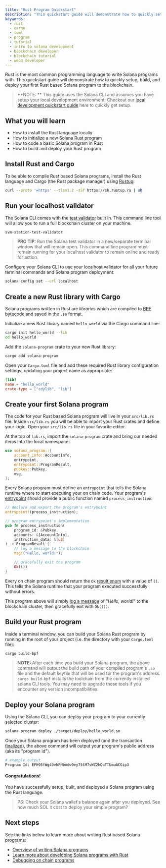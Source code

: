 ```yaml
---
title: "Rust Program Quickstart"
description: "This quickstart guide will demonstrate how to quickly setup, build, and deploy your first Rust based Solana program to the blockchain."
keywords:
  - rust
  - cargo
  - toml
  - program
  - tutorial
  - intro to solana development
  - blockchain developer
  - blockchain tutorial
  - web3 developer
---
```


Rust is the most common programming language to write Solana programs with. This quickstart guide will demonstrate how to quickly setup, build, and deploy your first Rust based Solana program to the blockchain.

> **NOTE: **
> This guide uses the Solana CLI and assumes you have setup your local development environment. Checkout our [local development quickstart guide](./local.md) here to quickly get setup.

## What you will learn

- How to install the Rust language locally
- How to initialize a new Solana Rust program
- How to code a basic Solana program in Rust
- How to build and deploy your Rust program

## Install Rust and Cargo

To be able to compile Rust based Solana programs, install the Rust language and Cargo (the Rust package manager) using [Rustup](https://rustup.rs/):

```bash
curl --proto '=https' --tlsv1.2 -sSf https://sh.rustup.rs | sh
```

## Run your localhost validator

The Solana CLI comes with the [test validator](../developing/test-validator.md) built in. This command line tool will allow you to run a full blockchain cluster on your machine.

```bash
svm-station-test-validator
```

> **PRO TIP:**
> Run the Solana test validator in a new/separate terminal window that will remain open. This command line program must remain running for your localhost validator to remain online and ready for action.

Configure your Solana CLI to use your localhost validator for all your future terminal commands and Solana program deployment:

```bash
solana config set --url localhost
```

## Create a new Rust library with Cargo

Solana programs written in Rust are _libraries_ which are compiled to [BPF bytecode](../developing/on-chain-programs/faq.md#berkeley-packet-filter-bpf) and saved in the `.so` format.

Initialize a new Rust library named `hello_world` via the Cargo command line:

```bash
cargo init hello_world --lib
cd hello_world
```

Add the `solana-program` crate to your new Rust library:

```bash
cargo add solana-program
```

Open your `Cargo.toml` file and add these required Rust library configuration settings, updating your project name as appropriate:

```toml
[lib]
name = "hello_world"
crate-type = ["cdylib", "lib"]
```

## Create your first Solana program

The code for your Rust based Solana program will live in your `src/lib.rs` file. Inside `src/lib.rs` you will be able to import your Rust crates and define your logic. Open your `src/lib.rs` file in your favorite editor.

At the top of `lib.rs`, import the `solana-program` crate and bring our needed items into the local namespace:

```rust
use solana_program::{
    account_info::AccountInfo,
    entrypoint,
    entrypoint::ProgramResult,
    pubkey::Pubkey,
    msg,
};
```

Every Solana program must define an `entrypoint` that tells the Solana runtime where to start executing your on chain code. Your program's [entrypoint](../developing/on-chain-programs/developing-rust#program-entrypoint) should provide a public function named `process_instruction`:

```rust
// declare and export the program's entrypoint
entrypoint!(process_instruction);

// program entrypoint's implementation
pub fn process_instruction(
    program_id: &Pubkey,
    accounts: &[AccountInfo],
    instruction_data: &[u8]
) -> ProgramResult {
    // log a message to the blockchain
    msg!("Hello, world!");

    // gracefully exit the program
    Ok(())
}
```

Every on chain program should return the `Ok` [result enum](https://doc.rust-lang.org/std/result/) with a value of `()`. This tells the Solana runtime that your program executed successfully without errors.

This program above will simply [log a message](../developing/on-chain-programs/debugging#logging) of "_Hello, world!_" to the blockchain cluster, then gracefully exit with `Ok(())`.

## Build your Rust program

Inside a terminal window, you can build your Solana Rust program by running in the root of your project (i.e. the directory with your `Cargo.toml` file):

```bash
cargo build-bpf
```

> **NOTE:**
> After each time you build your Solana program, the above command will output the build path of your compiled program's `.so` file and the default keyfile that will be used for the program's address.
> `cargo build-bpf` installs the toolchain from the currently installed solana CLI tools. You may need to upgrade those tools if you encounter any version incompatibilities.

## Deploy your Solana program

Using the Solana CLI, you can deploy your program to your currently selected cluster:

```bash
solana program deploy ./target/deploy/hello_world.so
```

Once your Solana program has been deployed (and the transaction [finalized](../cluster/commitments.md)), the above command will output your program's public address (aka its "program id").

```bash
# example output
Program Id: EFH95fWg49vkFNbAdw9vy75tM7sWZ2hQbTTUmuACGip3
```

#### Congratulations!

You have successfully setup, built, and deployed a Solana program using the Rust language.

> PS: Check your Solana wallet's balance again after you deployed. See how much SOL it cost to deploy your simple program?

## Next steps

See the links below to learn more about writing Rust based Solana programs:

- [Overview of writing Solana programs](../developing/on-chain-programs/overview)
- [Learn more about developing Solana programs with Rust](../developing/on-chain-programs/developing-Rust)
- [Debugging on chain programs](../developing/on-chain-programs/debugging)

